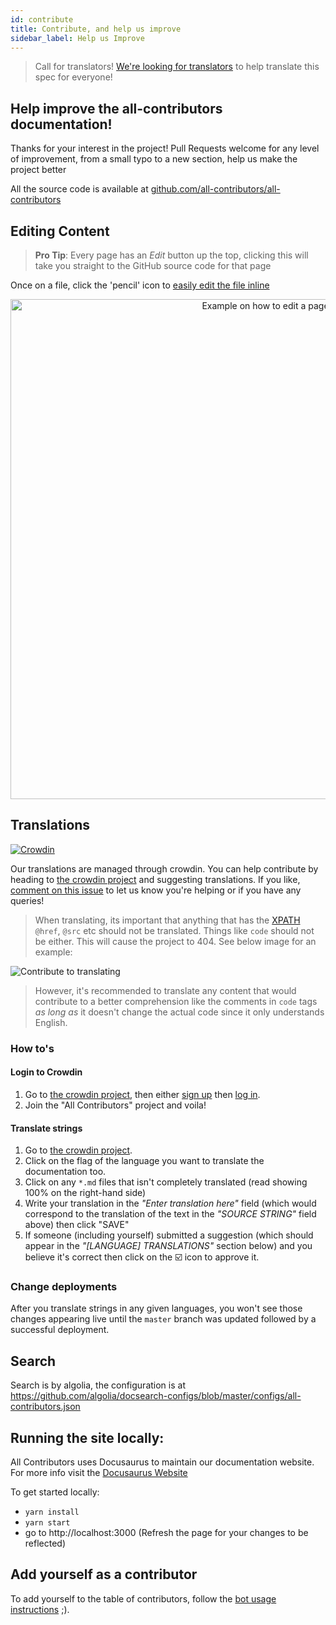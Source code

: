 ```yaml
---
id: contribute
title: Contribute, and help us improve
sidebar_label: Help us Improve
---
```


> Call for translators! [We're looking for translators](https://github.com/all-contributors/all-contributors/issues/143) to help translate this spec for everyone!

## Help improve the all-contributors documentation!

Thanks for your interest in the project!
Pull Requests welcome for any level of improvement, from a small typo to a new section, help us make the project better

All the source code is available at [github.com/all-contributors/all-contributors](https://github.com/all-contributors/all-contributors/tree/master/docs)

## Editing Content

> **Pro Tip**: Every page has an _Edit_ button up the top, clicking this will take you straight to the GitHub source code for that page

Once on a file, click the 'pencil' icon to [easily edit the file inline](https://help.github.com/articles/editing-files-in-your-repository/)
<div align="center">
    <img src="../../assets/edit-this-page.png" alt="Example on how to edit a page" width="800px" />
</div>


## Translations
[![Crowdin](https://d322cqt584bo4o.cloudfront.net/all-contributors/localized.svg)](https://crowdin.com/project/all-contributors)

Our translations are managed through crowdin. You can help contribute by heading to [the crowdin project] and suggesting translations.
If you like, [comment on this issue](https://github.com/all-contributors/all-contributors/issues/143) to let us know you're helping or if you have any queries!

> When translating, its important that anything that has the [XPATH](https://developer.mozilla.org/en-US/docs/Web/XPath) `@href`, `@src` etc should not be translated. Things like `code` should not be either. This will cause the project to 404. See below image for an example:
<img src="../../assets/translating-xpath.png" alt="Contribute to translating" />

> However, it's recommended to translate any content that would contribute to a better comprehension like the comments in `code` tags _as long as_ it doesn't change the actual code since it only understands English.

### How to's
#### Login to Crowdin
1. Go to [the crowdin project], then either [sign up](https://crowdin.com/join) then [log in](https://crowdin.com/login).
2. Join the "All Contributors" project and voila!

#### Translate strings
1. Go to [the crowdin project].
2. Click on the flag of the language you want to translate the documentation too.
3. Click on any `*.md` files that isn't completely translated (read showing 100% on the right-hand side)
4. Write your translation in the _"Enter translation here"_ field (which would correspond to the translation of the text in the _"SOURCE STRING"_ field above) then click "SAVE"
5. If someone (including yourself) submitted a suggestion (which should appear in the _"[LANGUAGE] TRANSLATIONS"_ section below) and you believe it's correct then click on the :ballot_box_with_check: icon to approve it.

### Change deployments
After you translate strings in any given languages, you won't see those changes appearing live until the `master` branch was updated followed by a successful deployment.

## Search
Search is by algolia, the configuration is at https://github.com/algolia/docsearch-configs/blob/master/configs/all-contributors.json

## Running the site locally:
All Contributors uses Docusaurus to maintain our documentation website. For more info visit the [Docusaurus Website](https://docusaurus.io)

To get started locally:
- `yarn install`
- `yarn start`
- go to http://localhost:3000 (Refresh the page for your changes to be reflected)


## Add yourself as a contributor
To add yourself to the table of contributors, follow the [bot usage instructions](../bot/usage) ;).

[the crowdin project]: https://crowdin.com/project/all-contributors